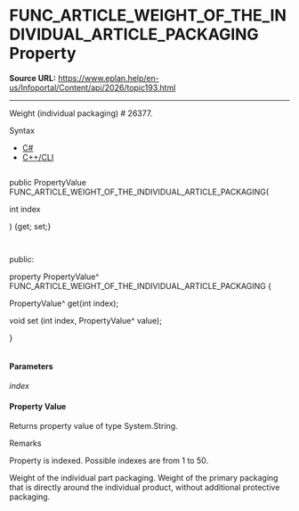 # FUNC_ARTICLE_WEIGHT_OF_THE_INDIVIDUAL_ARTICLE_PACKAGING Property

**Source URL:** https://www.eplan.help/en-us/Infoportal/Content/api/2026/topic193.html

---

Weight (individual packaging) # 26377.

Syntax

- [C#](#i-syntax-CS)
- [C++/CLI](#i-syntax-CPP2005)

```
```
public PropertyValue FUNC_ARTICLE_WEIGHT_OF_THE_INDIVIDUAL_ARTICLE_PACKAGING( 

   int index

) {get; set;}
```
```

```
```
public:

property PropertyValue^ FUNC_ARTICLE_WEIGHT_OF_THE_INDIVIDUAL_ARTICLE_PACKAGING {

   PropertyValue^ get(int index);

   void set (int index, PropertyValue^ value);

}
```
```

#### Parameters

*index*

#### Property Value

Returns property value of type System.String.

Remarks

Property is indexed. Possible indexes are from 1 to 50.

Weight of the individual part packaging. Weight of the primary packaging that is directly around the individual product, without additional protective packaging.
